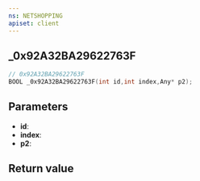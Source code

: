 ```yaml
---
ns: NETSHOPPING
apiset: client
---
```

## _0x92A32BA29622763F

```c
// 0x92A32BA29622763F
BOOL _0x92A32BA29622763F(int id,int index,Any* p2);
```


## Parameters
* **id**:
* **index**:
* **p2**:

## Return value

